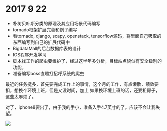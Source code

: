# 2017 9 22
- 朴树贝叶斯分类的原理及其应用场景代码编写
- tornado框架扩展完善和例子编写
- 看tornado, django, scapy, openstack, tensorflow源码，将里面自己吸取的东西编写到自己的扩展代码中
- BigdataMall的后台数据库表的设计
- IOS程序开发学习
- 脚本找工作的爬虫要维护了，经过这半年多分析，目标站点貌似有安全级别的功能。
- 准备编写boss直聘打招呼系统的爬虫

最近的任务挺多，首先要完成工作上的事情，这个月的工作，有点懒散，绩效要扣，想换个环境上班，但是又没时间，加上
如果换环境上班的话，还要租房子，这些太麻烦了。

对了，iphone8要出了，由于我的手小，准备入手4.7英寸的了。应该不会让我失望。

![](https://timgsa.baidu.com/timg?image&quality=80&size=b9999_10000&sec=1506029151077&di=52fb6dba5ed37e405884fea2814c1010&imgtype=0&src=http%3A%2F%2Fpic36.nipic.com%2F20131130%2F4499633_224250411000_2.jpg)